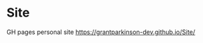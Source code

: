 # Site
GH pages personal site
https://grantparkinson-dev.github.io/Site/


<!-- 
root/
│
├── index.html
├── about.html
├── projects.html
├── blog.html
├── contact.html
│
├── css/
│   ├── style.css
│   └── dark-mode.css
│
├── js/
│   ├── main.js
│   └── dark-mode.js
│
├── img/
│   ├── profile-picture.jpg
│   └── project-thumbnails/
│
├── projects/
│   └── spotify-visualizations/
│       ├── index.html
│       ├── css/
│       │   └── spotify-viz.css
│       ├── js/
│       │   └── spotify-viz.js
│       └── data/
│           └── spotify-data.json
│
├── blog/
│   ├── post1.html
│   ├── post2.html
│   └── ...
│
└── assets/
    ├── resume.pdf
    └── other-documents/ -->
